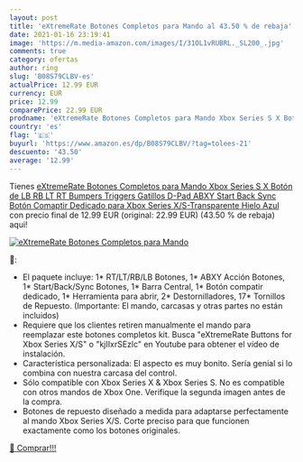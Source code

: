 ```yaml
---
layout: post
title: 'eXtremeRate Botones Completos para Mando al 43.50 % de rebaja'
date: 2021-01-16 23:19:41
image: 'https://m.media-amazon.com/images/I/31OL1vRUBRL._SL200_.jpg'
comments: true
category: ofertas
author: ring
slug: 'B08S79CLBV-es'
actualPrice: 12.99 EUR
currency: EUR
price: 12.99
comparePrice: 22.99 EUR
prodname: 'eXtremeRate Botones Completos para Mando Xbox Series S X Botón de LB RB LT RT Bumpers Triggers Gatillos D-Pad ABXY Start Back Sync Botón Comaptir Dedicado para Xbox Series X/S-Transparente Hielo Azul'
country: 'es'
flag: '🇪🇸'
buyurl: 'https://www.amazon.es/dp/B08S79CLBV/?tag=tolees-21'
descuento: '43.50'
average: '12.99'
---
```


Tienes [eXtremeRate Botones Completos para Mando Xbox Series S X Botón de LB RB LT RT Bumpers Triggers Gatillos D-Pad ABXY Start Back Sync Botón Comaptir Dedicado para Xbox Series X/S-Transparente Hielo Azul](https://www.amazon.es/dp/B08S79CLBV/?tag=tolees-21) con precio final de  12.99 EUR (original: 22.99 EUR) (43.50 %  de rebaja) aqui!

[![eXtremeRate Botones Completos para Mando](https://m.media-amazon.com/images/I/31OL1vRUBRL._SL200_.jpg)](https://www.amazon.es/dp/B08S79CLBV/?tag=tolees-21)

🔎:

- El paquete incluye: 1* RT/LT/RB/LB Botones, 1* ABXY Acción Botones, 1* Start/Back/Sync Botones, 1* Barra Central, 1* Botón compatir dedicado, 1* Herramienta para abrir, 2* Destornilladores, 17* Tornillos de Repuesto. (Importante: El mando, carcasas y otras partes no están incluidos)
- Requiere que los clientes retiren manualmente el mando para reemplazar este botones completos kit. Busca "eXtremeRate Buttons for Xbox Series X/S" o "kjIIxrSEzlc" en Youtube para obtener el vídeo de instalación.
- Característica personalizada: El aspecto es muy bonito. Sería genial si lo combina con nuestra carcasa del control.
- Sólo compatible con Xbox Series X & Xbox Series S. No es compatible con otros mandos de Xbox One. Verifique la segunda imagen antes de la compra.
- Botones de repuesto diseñado a medida para adaptarse perfectamente al mando Xbox Series X/S. Corte preciso para que funcionen exactamente como los botones originales.

[🛒 Comprar!!!](https://www.amazon.es/dp/B08S79CLBV/?tag=tolees-21)
